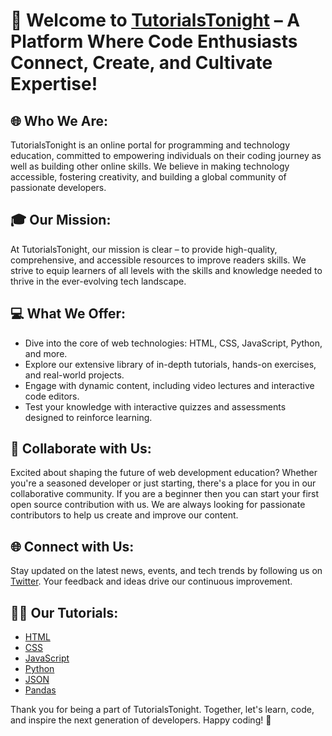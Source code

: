 # 🚀 **Welcome to [TutorialsTonight](https://www.tutorialstonight.com)** – A Platform Where Code Enthusiasts Connect, Create, and Cultivate Expertise!

## 🌐 **Who We Are:**
TutorialsTonight is an online portal for programming and technology education, committed to empowering individuals on their coding journey as well as building other online skills. We believe in making technology accessible, fostering creativity, and building a global community of passionate developers.

## 🎓 **Our Mission:**
At TutorialsTonight, our mission is clear – to provide high-quality, comprehensive, and accessible resources to improve readers skills. We strive to equip learners of all levels with the skills and knowledge needed to thrive in the ever-evolving tech landscape.

## 💻 **What We Offer:**
- Dive into the core of web technologies: HTML, CSS, JavaScript, Python, and more.
- Explore our extensive library of in-depth tutorials, hands-on exercises, and real-world projects.
- Engage with dynamic content, including video lectures and interactive code editors.
- Test your knowledge with interactive quizzes and assessments designed to reinforce learning.

## 🌟 **Collaborate with Us:**
Excited about shaping the future of web development education? Whether you're a seasoned developer or just starting, there's a place for you in our collaborative community. If you are a beginner then you can start your first open source contribution with us. We are always looking for passionate contributors to help us create and improve our content.

## 🌐 **Connect with Us:**
Stay updated on the latest news, events, and tech trends by following us on [Twitter](https://twitter.com/tutorialstoni8). Your feedback and ideas drive our continuous improvement.

## 🧑‍💻️ **Our Tutorials:**
- [HTML](https://www.tutorialstonight.com/html/html-introduction)
- [CSS](https://www.tutorialstonight.com/css/css-tutorial)
- [JavaScript](https://www.tutorialstonight.com/js/javascript-tutorial)
- [Python](https://www.tutorialstonight.com/python/python-tutorial)
- [JSON](https://www.tutorialstonight.com/json/json-tutorial)
- [Pandas](https://www.tutorialstonight.com/pandas-convert-column-to-string)


Thank you for being a part of TutorialsTonight. Together, let's learn, code, and inspire the next generation of developers. Happy coding! 🚀
